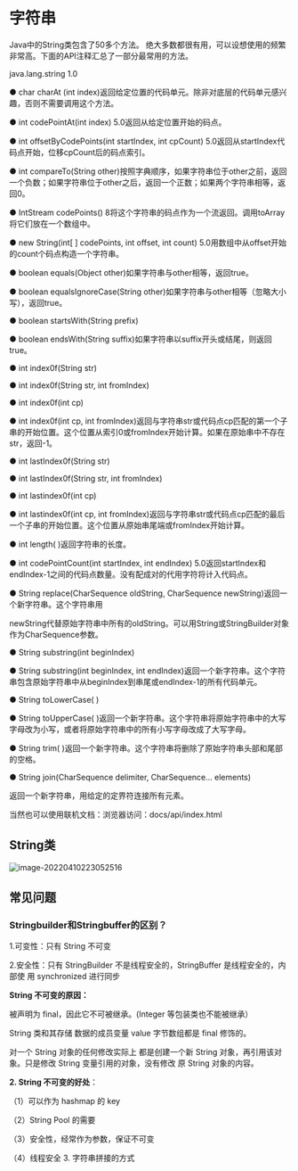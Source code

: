# 字符串

Java中的String类包含了50多个方法。 绝大多数都很有用，可以设想使用的频繁非常高。下面的API注释汇总了一部分最常用的方法。

java.lang.string 1.0

● char charAt (int index)返回给定位置的代码单元。除非对底层的代码单元感兴趣，否则不需要调用这个方法。

● int codePointAt(int index) 5.0返回从给定位置开始的码点。

● int offsetByCodePoints(int startIndex, int cpCount) 5.0返回从startIndex代码点开始，位移cpCount后的码点索引。

● int compareTo(String other)按照字典顺序，如果字符串位于other之前，返回一个负数；如果字符串位于other之后，返回一个正数；如果两个字符串相等，返回0。

● IntStream codePoints() 8将这个字符串的码点作为一个流返回。调用toArray将它们放在一个数组中。

● new String(int[ ] codePoints, int offset, int count) 5.0用数组中从offset开始的count个码点构造一个字符串。

● boolean equals(Object other)如果字符串与other相等，返回true。

● boolean equalsIgnoreCase(String other)如果字符串与other相等（忽略大小写），返回true。

● boolean startsWith(String prefix)

● boolean endsWith(String suffix)如果字符串以suffix开头或结尾，则返回true。

● int index0f(String str)

● int index0f(String str, int fromIndex)

● int index0f(int cp)

● int index0f(int cp, int fromIndex)返回与字符串str或代码点cp匹配的第一个子串的开始位置。这个位置从索引0或fromIndex开始计算。如果在原始串中不存在str，返回-1。

● int lastIndex0f(String str)

● int lastIndex0f(String str, int fromIndex)

● int lastindex0f(int cp)

● int lastindex0f(int cp, int fromIndex)返回与字符串str或代码点cp匹配的最后一个子串的开始位置。这个位置从原始串尾端或fromIndex开始计算。

● int length( )返回字符串的长度。

● int codePointCount(int startIndex, int endIndex) 5.0返回startIndex和endIndex-1之间的代码点数量。没有配成对的代用字符将计入代码点。

● String replace(CharSequence oldString, CharSequence newString)返回一个新字符串。这个字符串用

newString代替原始字符串中所有的oldString。可以用String或StringBuilder对象作为CharSequence参数。

● String substring(int beginIndex)

● String substring(int beginIndex, int endIndex)返回一个新字符串。这个字符串包含原始字符串中从beginIndex到串尾或endIndex-1的所有代码单元。

● String toLowerCase( )

● String toUpperCase( )返回一个新字符串。这个字符串将原始字符串中的大写字母改为小写，或者将原始字符串中的所有小写字母改成了大写字母。

● String trim( )返回一个新字符串。这个字符串将删除了原始字符串头部和尾部的空格。

● String join(CharSequence delimiter, CharSequence... elements) 

返回一个新字符串，用给定的定界符连接所有元素。



当然也可以使用联机文档：浏览器访问：docs/api/index.html

## String类



![image-20220410223052516](/home/cbr/Documents/Blog/chen-boran.github.io/source/_posts/image-20220410223052516.png)

## 常见问题

### Stringbuilder和Stringbuffer的区别？



 1.可变性：只有 String 不可变 

2.安全性：只有 StringBuilder 不是线程安全的，StringBuffer 是线程安全的，内部使 用 synchronized 进行同步  

**String 不可变的原因：** 

被声明为 final，因此它不可被继承。(Integer 等包装类也不能被继承）

String 类和其存储 数据的成员变量 value 字节数组都是 final 修饰的。

对一个 String 对象的任何修改实际上 都是创建一个新 String 对象，再引用该对象。只是修改 String 变量引用的对象，没有修改 原 String 对象的内容。

 **2. String 不可变的好处**： 

（1）可以作为 hashmap 的 key 

（2）String Pool 的需要 

（3）安全性，经常作为参数，保证不可变 

（4）线程安全 3. 字符串拼接的方式



